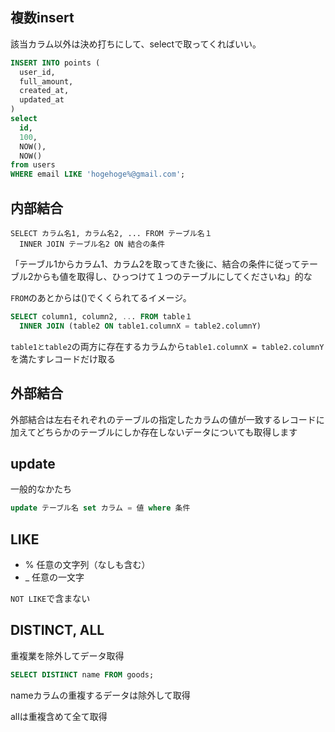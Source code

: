 ## 複数insert
該当カラム以外は決め打ちにして、selectで取ってくればいい。

```sql
INSERT INTO points (
  user_id,
  full_amount,
  created_at,
  updated_at
)
select
  id,
  100,
  NOW(),
  NOW()
from users
WHERE email LIKE 'hogehoge%@gmail.com';
```


## 内部結合
```
SELECT カラム名1, カラム名2, ... FROM テーブル名１
  INNER JOIN テーブル名2 ON 結合の条件
```

「テーブル1からカラム1、カラム2を取ってきた後に、結合の条件に従ってテーブル2からも値を取得し、ひっつけて１つのテーブルにしてくださいね」的な

`FROM`のあとからは()でくくられてるイメージ。

```sql
SELECT column1, column2, ... FROM table１
  INNER JOIN (table2 ON table1.columnX = table2.columnY)
```

`table1とtable2`の両方に存在するカラムから`table1.columnX = table2.columnY`を満たすレコードだけ取る


## 外部結合
外部結合は左右それぞれのテーブルの指定したカラムの値が一致するレコードに加えてどちらかのテーブルにしか存在しないデータについても取得します


## update
一般的なかたち

```sql
update テーブル名 set カラム = 値 where 条件
```


## LIKE
- % 任意の文字列（なしも含む）
- _ 任意の一文字

`NOT LIKE`で含まない


## DISTINCT, ALL
重複業を除外してデータ取得

```sql
SELECT DISTINCT name FROM goods;
```

nameカラムの重複するデータは除外して取得

allは重複含めて全て取得

